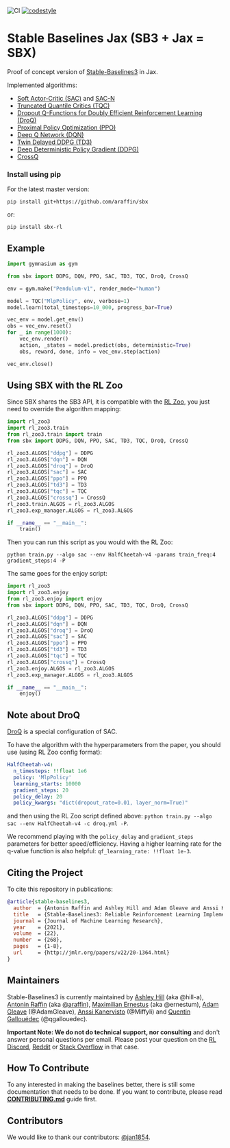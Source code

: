 <!-- <img src="docs/\_static/img/logo.png" align="right" width="40%"/> -->

<!-- [![Documentation Status](https://readthedocs.org/projects/stable-baselines/badge/?version=master)](https://stable-baselines3.readthedocs.io/en/master/?badge=master) [![coverage report](https://gitlab.com/araffin/stable-baselines3/badges/master/coverage.svg)](https://gitlab.com/araffin/stable-baselines3/-/commits/master) -->
![CI](https://github.com/araffin/sbx/workflows/CI/badge.svg)
[![codestyle](https://img.shields.io/badge/code%20style-black-000000.svg)](https://github.com/psf/black)


# Stable Baselines Jax (SB3 + Jax = SBX)

Proof of concept version of [Stable-Baselines3](https://github.com/DLR-RM/stable-baselines3) in Jax.

Implemented algorithms:
- [Soft Actor-Critic (SAC)](https://arxiv.org/abs/1801.01290) and [SAC-N](https://arxiv.org/abs/2110.01548)
- [Truncated Quantile Critics (TQC)](https://arxiv.org/abs/2005.04269)
- [Dropout Q-Functions for Doubly Efficient Reinforcement Learning (DroQ)](https://openreview.net/forum?id=xCVJMsPv3RT)
- [Proximal Policy Optimization (PPO)](https://arxiv.org/abs/1707.06347)
- [Deep Q Network (DQN)](https://arxiv.org/abs/1312.5602)
- [Twin Delayed DDPG (TD3)](https://arxiv.org/abs/1802.09477)
- [Deep Deterministic Policy Gradient (DDPG)](https://arxiv.org/abs/1509.02971)
- [CrossQ](https://arxiv.org/pdf/1902.05605.pdf)


### Install using pip

For the latest master version:
```
pip install git+https://github.com/araffin/sbx
```
or:
```
pip install sbx-rl
```

## Example


```python
import gymnasium as gym

from sbx import DDPG, DQN, PPO, SAC, TD3, TQC, DroQ, CrossQ

env = gym.make("Pendulum-v1", render_mode="human")

model = TQC("MlpPolicy", env, verbose=1)
model.learn(total_timesteps=10_000, progress_bar=True)

vec_env = model.get_env()
obs = vec_env.reset()
for _ in range(1000):
    vec_env.render()
    action, _states = model.predict(obs, deterministic=True)
    obs, reward, done, info = vec_env.step(action)

vec_env.close()
```

## Using SBX with the RL Zoo

Since SBX shares the SB3 API, it is compatible with the [RL Zoo](https://github.com/DLR-RM/rl-baselines3-zoo), you just need to override the algorithm mapping:

```python
import rl_zoo3
import rl_zoo3.train
from rl_zoo3.train import train
from sbx import DDPG, DQN, PPO, SAC, TD3, TQC, DroQ, CrossQ

rl_zoo3.ALGOS["ddpg"] = DDPG
rl_zoo3.ALGOS["dqn"] = DQN
rl_zoo3.ALGOS["droq"] = DroQ
rl_zoo3.ALGOS["sac"] = SAC
rl_zoo3.ALGOS["ppo"] = PPO
rl_zoo3.ALGOS["td3"] = TD3
rl_zoo3.ALGOS["tqc"] = TQC
rl_zoo3.ALGOS["crossq"] = CrossQ
rl_zoo3.train.ALGOS = rl_zoo3.ALGOS
rl_zoo3.exp_manager.ALGOS = rl_zoo3.ALGOS

if __name__ == "__main__":
    train()
```

Then you can run this script as you would with the RL Zoo:

```
python train.py --algo sac --env HalfCheetah-v4 -params train_freq:4 gradient_steps:4 -P
```

The same goes for the enjoy script:

```python
import rl_zoo3
import rl_zoo3.enjoy
from rl_zoo3.enjoy import enjoy
from sbx import DDPG, DQN, PPO, SAC, TD3, TQC, DroQ, CrossQ

rl_zoo3.ALGOS["ddpg"] = DDPG
rl_zoo3.ALGOS["dqn"] = DQN
rl_zoo3.ALGOS["droq"] = DroQ
rl_zoo3.ALGOS["sac"] = SAC
rl_zoo3.ALGOS["ppo"] = PPO
rl_zoo3.ALGOS["td3"] = TD3
rl_zoo3.ALGOS["tqc"] = TQC
rl_zoo3.ALGOS["crossq"] = CrossQ
rl_zoo3.enjoy.ALGOS = rl_zoo3.ALGOS
rl_zoo3.exp_manager.ALGOS = rl_zoo3.ALGOS

if __name__ == "__main__":
    enjoy()
```

## Note about DroQ

[DroQ](https://openreview.net/forum?id=xCVJMsPv3RT) is a special configuration of SAC.

To have the algorithm with the hyperparameters from the paper, you should use (using RL Zoo config format):
```yaml
HalfCheetah-v4:
  n_timesteps: !!float 1e6
  policy: 'MlpPolicy'
  learning_starts: 10000
  gradient_steps: 20
  policy_delay: 20
  policy_kwargs: "dict(dropout_rate=0.01, layer_norm=True)"
```

and then using the RL Zoo script defined above: `python train.py --algo sac --env HalfCheetah-v4 -c droq.yml -P`.

We recommend playing with the `policy_delay` and `gradient_steps` parameters for better speed/efficiency.
Having a higher learning rate for the q-value function is also helpful: `qf_learning_rate: !!float 1e-3`.



## Citing the Project

To cite this repository in publications:

```bibtex
@article{stable-baselines3,
  author  = {Antonin Raffin and Ashley Hill and Adam Gleave and Anssi Kanervisto and Maximilian Ernestus and Noah Dormann},
  title   = {Stable-Baselines3: Reliable Reinforcement Learning Implementations},
  journal = {Journal of Machine Learning Research},
  year    = {2021},
  volume  = {22},
  number  = {268},
  pages   = {1-8},
  url     = {http://jmlr.org/papers/v22/20-1364.html}
}
```

## Maintainers

Stable-Baselines3 is currently maintained by [Ashley Hill](https://github.com/hill-a) (aka @hill-a), [Antonin Raffin](https://araffin.github.io/) (aka [@araffin](https://github.com/araffin)), [Maximilian Ernestus](https://github.com/ernestum) (aka @ernestum), [Adam Gleave](https://github.com/adamgleave) (@AdamGleave), [Anssi Kanervisto](https://github.com/Miffyli) (@Miffyli) and [Quentin Gallouédec](https://gallouedec.com/) (@qgallouedec).

**Important Note: We do not do technical support, nor consulting** and don't answer personal questions per email.
Please post your question on the [RL Discord](https://discord.com/invite/xhfNqQv), [Reddit](https://www.reddit.com/r/reinforcementlearning/) or [Stack Overflow](https://stackoverflow.com/) in that case.


## How To Contribute

To any interested in making the baselines better, there is still some documentation that needs to be done.
If you want to contribute, please read [**CONTRIBUTING.md**](./CONTRIBUTING.md) guide first.

## Contributors

We would like to thank our contributors: [@jan1854](https://github.com/jan1854).
